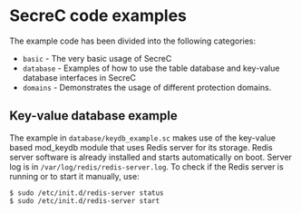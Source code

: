 # SecreC code examples

The example code has been divided into the following categories:

* `basic` - The very basic usage of SecreC
* `database` - Examples of how to use the table database and key-value database interfaces in SecreC
* `domains` - Demonstrates the usage of different protection domains.

## Key-value database example

The example in `database/keydb_example.sc` makes use of the key-value based mod_keydb module that uses Redis server for its storage. Redis server software is already installed and starts automatically on boot. Server log is in `/var/log/redis/redis-server.log`.
To check if the Redis server is running or to start it manually, use:

```
$ sudo /etc/init.d/redis-server status
$ sudo /etc/init.d/redis-server start
```
